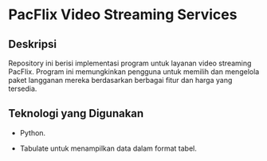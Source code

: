 # PacFlix Video Streaming Services

## Deskripsi

Repository ini berisi implementasi program untuk layanan video streaming PacFlix. Program ini memungkinkan pengguna untuk memilih dan mengelola paket langganan mereka berdasarkan berbagai fitur dan harga yang tersedia.



## Teknologi yang Digunakan

- Python.

- Tabulate untuk menampilkan data dalam format tabel.
